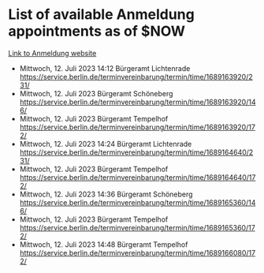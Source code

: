 # List of available Anmeldung appointments as of $NOW
[Link to Anmeldung website](https://service.berlin.de/terminvereinbarung/termin/tag.php?termin=1&anliegen[]=120686&dienstleisterlist=122210,122217,327316,122219,327312,122227,327314,122231,327346,122243,327348,122254,122252,329742,122260,329745,122262,329748,122271,327278,122273,327274,122277,327276,330436,122280,327294,122282,327290,122284,327292,122291,327270,122285,327266,122286,327264,122296,327268,150230,329760,122297,327286,122294,327284,122312,329763,122314,329775,122304,327330,122311,327334,122309,327332,317869,122281,327352,122279,329772,122283,122276,327324,122274,327326,122267,329766,122246,327318,122251,327320,122257,327322,122208,327298,122226,327300&herkunft=http%3A%2F%2Fservice.berlin.de%2Fdienstleistung%2F120686%2F)
- Mittwoch, 12. Juli 2023 14:12 Bürgeramt Lichtenrade https://service.berlin.de/terminvereinbarung/termin/time/1689163920/231/
- Mittwoch, 12. Juli 2023  Bürgeramt Schöneberg https://service.berlin.de/terminvereinbarung/termin/time/1689163920/146/
- Mittwoch, 12. Juli 2023  Bürgeramt Tempelhof https://service.berlin.de/terminvereinbarung/termin/time/1689163920/172/
- Mittwoch, 12. Juli 2023 14:24 Bürgeramt Lichtenrade https://service.berlin.de/terminvereinbarung/termin/time/1689164640/231/
- Mittwoch, 12. Juli 2023  Bürgeramt Tempelhof https://service.berlin.de/terminvereinbarung/termin/time/1689164640/172/
- Mittwoch, 12. Juli 2023 14:36 Bürgeramt Schöneberg https://service.berlin.de/terminvereinbarung/termin/time/1689165360/146/
- Mittwoch, 12. Juli 2023  Bürgeramt Tempelhof https://service.berlin.de/terminvereinbarung/termin/time/1689165360/172/
- Mittwoch, 12. Juli 2023 14:48 Bürgeramt Tempelhof https://service.berlin.de/terminvereinbarung/termin/time/1689166080/172/
